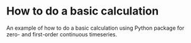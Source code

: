 # How to do a basic calculation

An example of how to do a basic calculation using Python package for zero- and first-order continuous timeseries.
